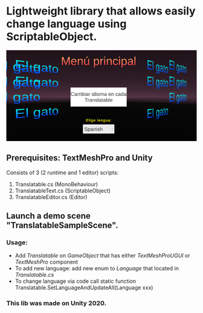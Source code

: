 # Lightweight library that allows easily change language using ScriptableObject.

![](qwe.PNG)

## Prerequisites: TextMeshPro and Unity

Consists of 3 (2 runtime and 1 editor) scripts:
1. Translatable.cs       (MonoBehaviour)
2. TranslatableText.cs   (ScriptableObject)
3. TranslatableEditor.cs (Editor)

## Launch a demo scene "TranslatableSampleScene".

### Usage:
* Add *Translatable* on *GameObject* that has either *TextMeshProUGUI* or *TextMeshPro* component 
* To add new language: add new enum to *Language* that located in *Translatable.cs*
* To change language via code call static function Translatable.SetLanguageAndUpdateAll(Language xxx)


### This lib was made on Unity 2020.